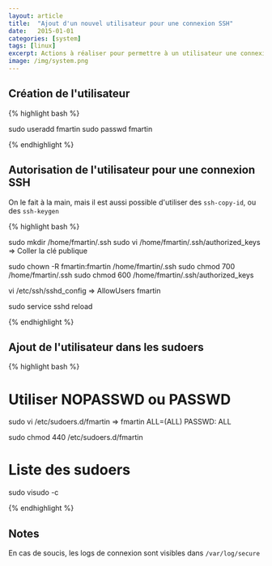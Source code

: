```yaml
---
layout: article
title:  "Ajout d'un nouvel utilisateur pour une connexion SSH"
date:   2015-01-01
categories: [system]
tags: [linux]
excerpt: Actions à réaliser pour permettre à un utilisateur une connexion via clé SSH
image: /img/system.png
---
```


## Création de l'utilisateur

{% highlight bash %}

sudo useradd fmartin
sudo passwd fmartin

{% endhighlight %}

## Autorisation de l'utilisateur pour une connexion SSH

On le fait à la main, mais il est aussi possible d'utiliser des <code>ssh-copy-id</code>, ou des <code>ssh-keygen</code>

{% highlight bash %}

sudo mkdir /home/fmartin/.ssh
sudo vi /home/fmartin/.ssh/authorized_keys
	=> Coller la clé publique

sudo chown -R fmartin:fmartin /home/fmartin/.ssh
sudo chmod 700 /home/fmartin/.ssh
sudo chmod 600 /home/fmartin/.ssh/authorized_keys

vi /etc/ssh/sshd_config
	=> AllowUsers fmartin

sudo service sshd reload

{% endhighlight %}

## Ajout de l'utilisateur dans les sudoers

{% highlight bash %}

# Utiliser NOPASSWD ou PASSWD
sudo vi /etc/sudoers.d/fmartin
	=> fmartin                 ALL=(ALL) PASSWD: ALL

sudo chmod 440 /etc/sudoers.d/fmartin

# Liste des sudoers
sudo visudo -c

{% endhighlight %}

## Notes

En cas de soucis, les logs de connexion sont visibles dans <code>/var/log/secure</code>